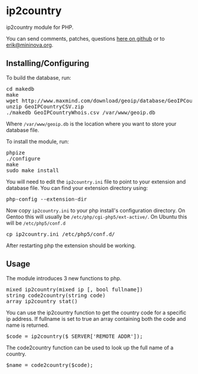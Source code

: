 
ip2country
==========

ip2country module for PHP.

You can send comments, patches, questions [here on github](https://github.com/ErikDubbelboer/ip2country/issues) or to erik@mininova.org.


Installing/Configuring
----------------------

To build the database, run:

<pre>
cd makedb
make
wget http://www.maxmind.com/download/geoip/database/GeoIPCountryCSV.zip
unzip GeoIPCountryCSV.zip
./makedb GeoIPCountryWhois.csv /var/www/geoip.db
</pre>

Where `/var/www/geoip.db` is the location where you want to store your database file.


To install the module, run:

<pre>
phpize
./configure
make
sudo make install
</pre>

You will need to edit the `ip2country.ini` file to point to your extension and database file. You can find your extension directory using:

<pre>
php-config --extension-dir
</pre>

Now copy `ip2country.ini` to your php install's configuration directory. On Gentoo this will usually be `/etc/php/cgi-php5/ext-active/`. On Ubuntu this will be `/etc/php5/conf.d`

<pre>
cp ip2country.ini /etc/php5/conf.d/
</pre>

After restarting php the extension should be working.


Usage
-----

The module introduces 3 new functions to php.

<pre>
mixed ip2country(mixed ip [, bool fullname])
string code2country(string code)
array ip2country_stat()
</pre>

You can use the ip2country function to get the country code for a specific ip address. If fullname is set to true an array containing both the code and name is returned.

<pre>
$code = ip2country($_SERVER['REMOTE_ADDR']);
</pre>

The code2country function can be used to look up the full name of a country.

<pre>
$name = code2country($code);
</pre>


